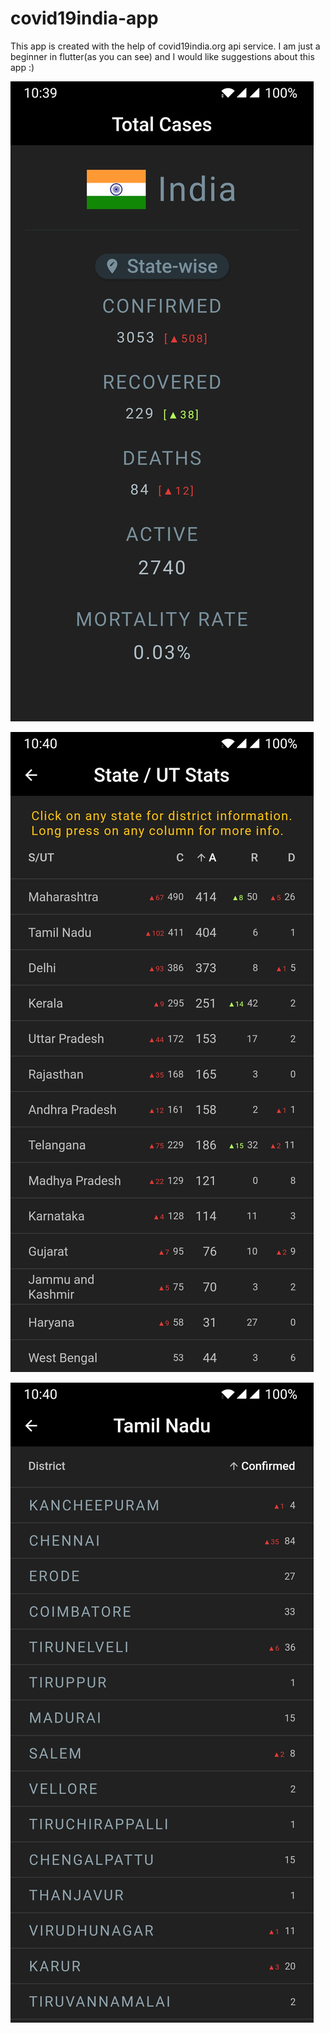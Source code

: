 # covid19india-app
This app is created with the help of covid19india.org api service.
I am just a beginner in flutter(as you can see) and I would like suggestions about this app :)

![Home image](https://github.com/dhruvrathod2000/covid19india-app/blob/master/Screenshot_20200403-223947.jpg)

![State_Image](https://github.com/dhruvrathod2000/covid19india-app/blob/master/Screenshot_20200403-224002.jpg)

![District_image](https://github.com/dhruvrathod2000/covid19india-app/blob/master/Screenshot_20200403-224015.jpg)
